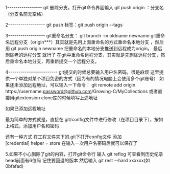 1-----------------
git 删除分支，打开git命令界面输入 git push origin ：分支名（分支名前无空格）

2------------------
git push 标签：git push origin --tags 


3------------------
git重命名分支： git branch -m oldname newname
git重命名远程分支（origin***）其实就是先用上面重命名的方式重命名本地分支
，然后用 git push origin newname 把重命名的本地分支推送到远程成为origin。
最后删除老的远程分支  就行了
在git中重命名远程分支，其实就是先删除远程分支，然后重命名本地分支，再重新提交一个远程分支。



4------------------------
git提交的时候总要输入用户名密码，很是麻烦
这里提供一个单独对某个项目免密的方式（因为有的情况电脑上会使用多个git账号）
如果还未添加远程地址，可以输入一下命令：
git remote add origin https://username:password@github.com/Growing-C/MyCollections
或者直接用gitextension  clone库的时候填写上述地址

如果已添加远程地址

最为简单的方式就是，直接在.git/config文件中进行修改（在项目目录下），按如上格式，添加用户名和密码

还有一种方式
在工程文件夹下的.git下打开config文件
添加   
[credential]
 helper = store
在输入一次用户名密码后就可以保存了


5.如果不小心删除了git的内容，打开git命令行 输入 git reflog 可查看到历史纪录 head前面有6位码  记住要回退的版本
然后输入  git rest --hard xxxxxx(如0bfafad)